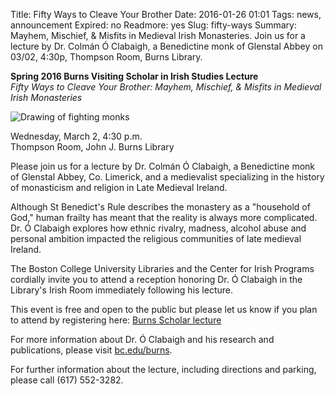 Title: Fifty Ways to Cleave Your Brother
Date: 2016-01-26 01:01 
Tags: news, announcement
Expired: no 
Readmore: yes
Slug: fifty-ways
Summary: Mayhem, Mischief, & Misfits in Medieval Irish Monasteries. Join us for a lecture by Dr. Colmán Ó Clabaigh, a Benedictine monk of Glenstal Abbey on 03/02, 4:30p, Thompson Room, Burns Library.


<p><strong>Spring 2016 Burns Visiting Scholar in Irish Studies Lecture</strong><br>
<em>Fifty Ways to Cleave Your Brother: Mayhem, Mischief, & Misfits in Medieval Irish Monasteries</em></p>

<img src="/theme/img/news/2016-01/monks.jpg" alt="Drawing of fighting monks" class="float_right">


<p>Wednesday, March 2, 4:30 p.m. <br />
Thompson Room, John J. Burns Library</p>

<p>Please join us for a lecture by Dr. Colmán Ó Clabaigh, a Benedictine monk of Glenstal Abbey, Co. Limerick, and a medievalist specializing in the history of monasticism and religion in Late Medieval Ireland.</p>

<p>Although St Benedict's Rule describes the monastery as a "household of God," human frailty has meant that the reality is always more complicated. Dr. Ó Clabaigh explores how ethnic rivalry, madness, alcohol abuse and personal ambition impacted the religious communities of late medieval Ireland.</p>

<p>The Boston College University Libraries and the Center for Irish Programs cordially invite you to attend a reception honoring Dr. Ó Clabaigh in the Library's Irish Room immediately following his lecture.</p>

<p>This event is free and open to the public but please let us know if you plan to attend by registering here: <a href="https://docs.google.com/forms/d/1J7LOV7dcQUR5UHG1F_VChajnPXRxZAW7BktaNwPIAcA/viewform" target="_blank">Burns Scholar lecture</a></p>

<p>For more information about Dr. Ó Clabaigh and his research and publications, please visit <a href="http://www.bc.edu/burns" target="_blank">bc.edu/burns</a>.</p>

<p>For further information about the lecture, including directions and parking, please call (617) 552-3282.</p>



<!-- USEFUL CUT AND PASTE STUFF.

<img src="/theme/img/news/2016-01/monks.jpg" alt="Drawing of fighting monks" class="float_left">

<img src="/theme/img/news/201X-XX/XXXX.png" alt="words" class="float_right">

<a href="#" target="_blank">

-->